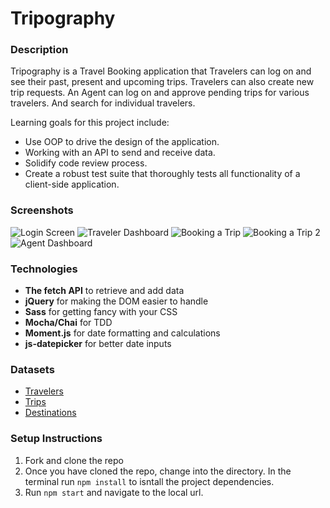 # Tripography

### Description
Tripography is a Travel Booking application that Travelers can log on and see their past, present and upcoming trips. Travelers can also create new trip requests. An Agent can log on and approve pending trips for various travelers. And search for individual travelers.

Learning goals for this project include:
* Use OOP to drive the design of the application.
* Working with an API to send and receive data.
* Solidify code review process.
* Create a robust test suite that thoroughly tests all functionality of a client-side application.

### Screenshots
![Login Screen](https://user-images.githubusercontent.com/15935329/75844321-e4980d80-5d92-11ea-895c-5d50114327f2.png)
![Traveler Dashboard](https://user-images.githubusercontent.com/15935329/75844326-e661d100-5d92-11ea-8bb9-df8a94e346f9.png)
![Booking a Trip](https://user-images.githubusercontent.com/15935329/75844332-e95cc180-5d92-11ea-8607-0dd553bc5f77.png)
![Booking a Trip 2](https://user-images.githubusercontent.com/15935329/75844334-e9f55800-5d92-11ea-92df-36813ec7d1bb.png)
![Agent Dashboard](https://user-images.githubusercontent.com/15935329/75844335-eb268500-5d92-11ea-97f0-82ff8018aba7.png)

### Technologies
* **The fetch API** to retrieve and add data
* **jQuery** for making the DOM easier to handle
* **Sass** for getting fancy with your CSS
* **Mocha/Chai** for TDD
* **Moment.js** for date formatting and calculations
* **js-datepicker** for better date inputs

### Datasets
* [Travelers](https://fe-apps.herokuapp.com/api/v1/travel-tracker/1911/travelers/travelers)
* [Trips](https://fe-apps.herokuapp.com/api/v1/travel-tracker/1911/trips/trips)
* [Destinations](https://fe-apps.herokuapp.com/api/v1/travel-tracker/1911/destinations/destinations)

### Setup Instructions
1. Fork and clone the repo
2. Once you have cloned the repo, change into the directory. In the terminal run `npm install` to isntall the project dependencies.
3. Run `npm start` and navigate to the local url.
